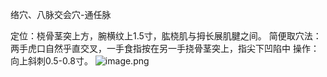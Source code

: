 络穴、八脉交会穴-通任脉

定位：桡骨茎突上方，腕横纹上1.5寸，肱桡肌与拇长展肌腱之间。 
简便取穴法：两手虎口自然乎直交叉，一手食指按在另一手挠骨茎突上，指尖下凹陷中
操作：向上斜刺0.5-0.8寸。
![image.png](https://picgo18719498306.oss-cn-guangzhou.aliyuncs.com/20250423005643366.png)

